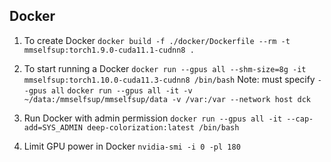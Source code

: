 ## Docker

1. To create Docker
`docker build -f ./docker/Dockerfile --rm -t mmselfsup:torch1.9.0-cuda11.1-cudnn8 .`

2. To start running a Docker
`docker run --gpus all --shm-size=8g -it mmselfsup:torch1.10.0-cuda11.3-cudnn8 /bin/bash`
Note: must specify `--gpus all`
`docker run --gpus all -it -v ~/data:/mmselfsup/mmselfsup/data -v /var:/var --network host dck`

3. Run Docker with admin permission
`docker run --gpus all -it --cap-add=SYS_ADMIN deep-colorization:latest /bin/bash`

4. Limit GPU power in Docker
`nvidia-smi -i 0 -pl 180`
